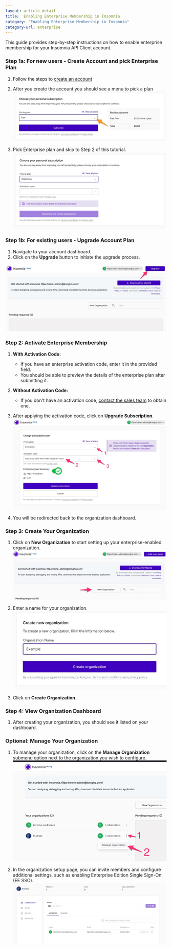 ```yaml
---
layout: article-detail
title:  Enabling Enterprise Membership in Insomnia
category: "Enabling Enterprise Membership in Insomnia"
category-url: enterprise
---
```


This guide provides step-by-step instructions on how to enable enterprise membership for your Insomnia API Client account.

### Step 1a: For new users - Create Account and pick Enterprise Plan

1. Follow the steps to [create an account](/insomnia/accounts#signing-up-from-the-insomnia-desktop-application)
2. After you create the account you should see a menu to pick a plan
   ![pick a plan](../assets/images/pick-plan.jpg)

3. Pick Enterprise plan and skip to Step 2 of this tutorial.
   ![pick a plan enterprise](../assets/images/pick-plan-enterprise.jpg)

### Step 1b: For existing users - Upgrade Account Plan

1. Navigate to your account dashboard.
2. Click on the **Upgrade** button to initiate the upgrade process.

![upgrade account](../assets/images/enterprise_step1.jpg)

### Step 2: Activate Enterprise Membership

1. **With Activation Code:**
   - If you have an enterprise activation code, enter it in the provided field.
   - You should be able to preview the details of the enterprise plan after submitting it.
2. **Without Activation Code:**
   - If you don't have an activation code, [contact the sales team](https://insomnia.rest/pricing/contact) to obtain one.
3. After applying the activation code, click on **Upgrade Subscription**.
![fill in activation code](../assets/images/enterprise_step2.jpg)

4. You will be redirected back to the organization dashboard.

### Step 3: Create Your Organization

1. Click on **New Organization** to start setting up your enterprise-enabled organization.
![create organization](../assets/images/enterprise_step3.jpg)

2. Enter a name for your organization.
![create organization](../assets/images/enterprise_step4.jpg)

3. Click on **Create Organization**.

### Step 4: View Organization Dashboard

1. After creating your organization, you should see it listed on your dashboard.

### Optional: Manage Your Organization

1. To manage your organization, click on the **Manage Organization** submenu option next to the organization you wish to configure.
![manage organization enter](../assets/images/enterprise_step5.jpg)

2. In the organization setup page, you can invite members and configure additional settings, such as enabling Enterprise Edition Single Sign-On (EE SSO).
![manage organization](../assets/images/enterprise_manage_org.jpg)
